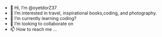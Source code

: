 - 👋 Hi, I’m @oyetdorZ37
- 👀 I’m interested in travel, inspirational books,coding, and photography.
- 🌱 I’m currently learning coding?
- 💞️ I’m looking to collaborate on 
- 📫 How to reach me ...

<!---
oyetdorZ37/oyetdorZ37 is a ✨ special ✨ repository because its `README.md` (this file) appears on your GitHub profile.
You can click the Preview link to take a look at your changes.
--->
